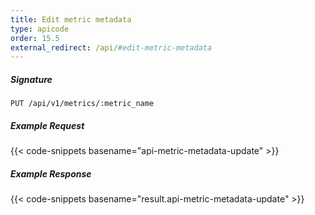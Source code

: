 ```yaml
---
title: Edit metric metadata
type: apicode
order: 15.5
external_redirect: /api/#edit-metric-metadata
---
```


##### Signature

`PUT /api/v1/metrics/:metric_name`

##### Example Request

{{< code-snippets basename="api-metric-metadata-update" >}}

##### Example Response

{{< code-snippets basename="result.api-metric-metadata-update" >}}
